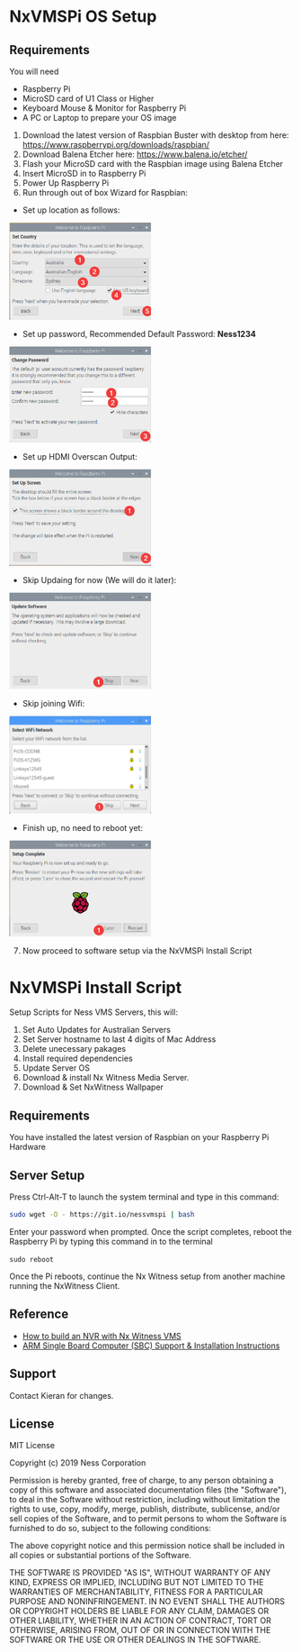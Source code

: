 # NxVMSPi OS Setup

## Requirements
You will need
- Raspberry Pi
- MicroSD card of U1 Class or Higher
- Keyboard Mouse & Monitor for Raspberry Pi
- A PC or Laptop to prepare your OS image

1. Download the latest version of Raspbian Buster with desktop from here: https://www.raspberrypi.org/downloads/raspbian/
2. Download Balena Etcher here: https://www.balena.io/etcher/
3. Flash your MicroSD card with the Raspbian image using Balena Etcher
4. Insert MicroSD in to Raspberry Pi
5. Power Up Raspberry Pi
6. Run through out of box Wizard for Raspbian:

- Set up location as follows:

<img src="readme_images/01.country.png" width="50%" >

- Set up password, Recommended Default Password: **Ness1234**

<img src="readme_images/02.password.png" width="50%" >

- Set up HDMI Overscan Output:

<img src="readme_images/03.overscan.png" width="50%" >

- Skip Updaing for now (We will do it later):

<img src="readme_images/04.updates.png" width="50%" >

- Skip joining Wifi:

<img src="readme_images/05.wifi.png" width="50%" >

- Finish up, no need to reboot yet:

<img src="readme_images/06.finish.png" width="50%" >

7. Now proceed to software setup via the NxVMSPi Install Script

# NxVMSPi Install Script

Setup Scripts for Ness VMS Servers, this will:
1. Set Auto Updates for Australian Servers
2. Set Server hostname to last 4 digits of Mac Address
3. Delete unecessary pakages
4. Install required dependencies
5. Update Server OS
6. Download & install Nx Witness Media Server.
7. Download & Set NxWitness Wallpaper

## Requirements
You have installed the latest version of Raspbian on your Raspberry Pi Hardware

## Server Setup

Press Ctrl-Alt-T to launch the system terminal and type in this command:

```bash
sudo wget -O - https://git.io/nessvmspi | bash
```
Enter your password when prompted. Once the script completes, reboot the Raspberry Pi by typing this command in to the terminal

```sudo reboot```

Once the Pi reboots, continue the Nx Witness setup from another machine running the NxWitness Client.

## Reference
- [How to build an NVR with Nx Witness VMS](https://support.networkoptix.com/hc/en-us/articles/360035982154)
- [ARM Single Board Computer (SBC) Support & Installation Instructions](https://support.networkoptix.com/hc/en-us/articles/360033842053)

## Support
Contact Kieran for changes.

## License
MIT License

Copyright (c) 2019 Ness Corporation

Permission is hereby granted, free of charge, to any person obtaining a copy
of this software and associated documentation files (the "Software"), to deal
in the Software without restriction, including without limitation the rights
to use, copy, modify, merge, publish, distribute, sublicense, and/or sell
copies of the Software, and to permit persons to whom the Software is
furnished to do so, subject to the following conditions:

The above copyright notice and this permission notice shall be included in all
copies or substantial portions of the Software.

THE SOFTWARE IS PROVIDED "AS IS", WITHOUT WARRANTY OF ANY KIND, EXPRESS OR
IMPLIED, INCLUDING BUT NOT LIMITED TO THE WARRANTIES OF MERCHANTABILITY,
FITNESS FOR A PARTICULAR PURPOSE AND NONINFRINGEMENT. IN NO EVENT SHALL THE
AUTHORS OR COPYRIGHT HOLDERS BE LIABLE FOR ANY CLAIM, DAMAGES OR OTHER
LIABILITY, WHETHER IN AN ACTION OF CONTRACT, TORT OR OTHERWISE, ARISING FROM,
OUT OF OR IN CONNECTION WITH THE SOFTWARE OR THE USE OR OTHER DEALINGS IN THE
SOFTWARE.
